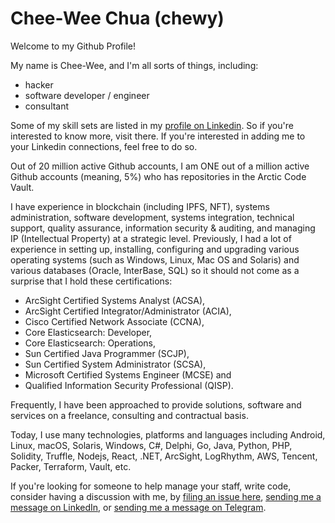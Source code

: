 # Chee-Wee Chua (chewy)

 Welcome to my Github Profile!
 
 My name is Chee-Wee, and I'm all sorts of things, including:

- hacker
- software developer / engineer
- consultant

Some of my skill sets are listed in my [profile on Linkedin](https://linkedin.com/in/cwchua). So if you're interested to know more, visit there. If you're interested in adding me to your Linkedin connections, feel free to do so.

Out of 20 million active Github accounts, I am ONE out of a million active Github accounts (meaning, 5%) who has repositories in the Arctic Code Vault.

I have experience in blockchain (including IPFS, NFT), systems administration, software development, systems integration, technical support, quality assurance, information security & auditing, and managing IP (Intellectual Property) at a strategic level. Previously, I had a lot of experience in setting up, installing, configuring and upgrading various operating systems (such as Windows, Linux, Mac OS and Solaris) and various databases (Oracle, InterBase, SQL) so it should not come as a surprise that I hold these certifications: 

* ArcSight Certified Systems Analyst (ACSA), 
* ArcSight Certified Integrator/Administrator (ACIA), 
* Cisco Certified Network Associate (CCNA), 
* Core Elasticsearch: Developer,
* Core Elasticsearch: Operations,
* Sun Certified Java Programmer (SCJP), 
* Sun Certified System Administrator (SCSA), 
* Microsoft Certified Systems Engineer (MCSE) and 
* Qualified Information Security Professional (QISP). 

Frequently, I have been approached to provide solutions, software and services on a freelance, consulting and contractual basis.

Today, I use many technologies, platforms and languages including Android, Linux, macOS, Solaris, Windows, C#, Delphi, Go, Java, Python, PHP, Solidity, Truffle, Nodejs, React, .NET, ArcSight, LogRhythm, AWS, Tencent, Packer, Terraform, Vault, etc.

If you're looking for someone to help manage your staff, write code, consider having a discussion with me, by [filing an issue here](https://github.com/chuacw/chuacw/issues), [sending me a message on LinkedIn](https://linkedin.com/in/cwchua), or [sending me a message on Telegram](https://t.me/cwborlembt).
